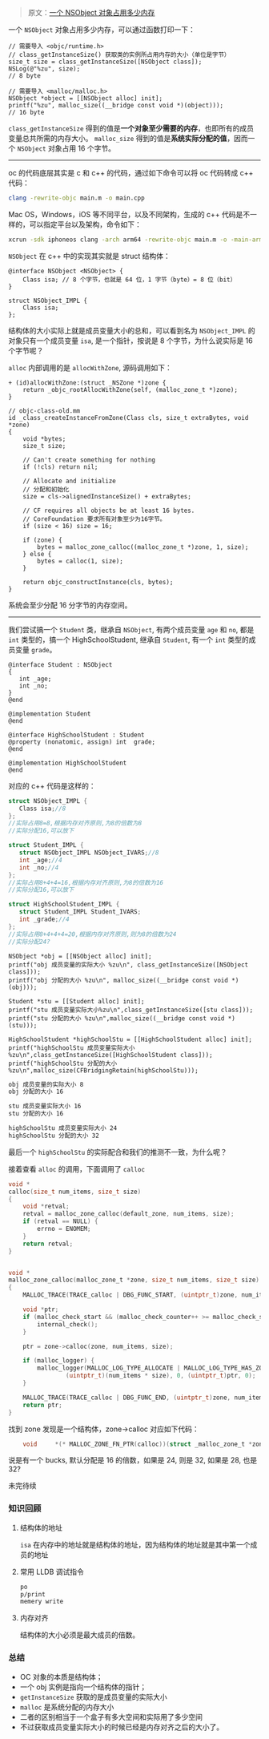 > 原文：[一个 NSObject 对象占用多少内存](https://xiaozhuanlan.com/topic/6382510947)

一个 `NSObject` 对象占用多少内存，可以通过函数打印一下：

```objc
// 需要导入 <objc/runtime.h>
// class_getInstanceSize() 获取类的实例所占用内存的大小（单位是字节）
size_t size = class_getInstanceSize([NSObject class]);
NSLog(@"%zu", size);
// 8 byte

// 需要导入 <malloc/malloc.h>
NSObject *object = [[NSObject alloc] init];
printf("%zu", malloc_size((__bridge const void *)(object)));
// 16 byte
```

`class_getInstanceSize` 得到的值是**一个对象至少需要的内存**，也即所有的成员变量总共所需的内存大小。
`malloc_size` 得到的值是**系统实际分配的值**，因而一个 `NSObject` 对象占用 16 个字节。

---

oc 的代码底层其实是 c 和 c++ 的代码，通过如下命令可以将 oc 代码转成 c++ 代码：

```bash
clang -rewrite-objc main.m -o main.cpp
```

Mac OS，Windows，iOS 等不同平台，以及不同架构，生成的 c++ 代码是不一样的，可以指定平台以及架构，命令如下：

```bash
xcrun -sdk iphoneos clang -arch arm64 -rewrite-objc main.m -o -main-arm64.cpp
```

`NSObject` 在 c++ 中的实现其实就是 struct 结构体：

```objc
@interface NSObject <NSObject> {
    Class isa; // 8 个字节，也就是 64 位，1 字节（byte）= 8 位（bit）
}
```

```objc
struct NSObject_IMPL {
    Class isa;
};
```

结构体的大小实际上就是成员变量大小的总和，可以看到名为 `NSObject_IMPL` 的对象只有一个成员变量 `isa`, 是一个指针，按说是 8 个字节，为什么说实际是 16 个字节呢？

`alloc` 内部调用的是 `allocWithZone`, 源码调用如下：

```objc
+ (id)allocWithZone:(struct _NSZone *)zone {
    return _objc_rootAllocWithZone(self, (malloc_zone_t *)zone);
}

// objc-class-old.mm
id _class_createInstanceFromZone(Class cls, size_t extraBytes, void *zone)
{
    void *bytes;
    size_t size;

    // Can't create something for nothing
    if (!cls) return nil;

    // Allocate and initialize
    // 分配和初始化
    size = cls->alignedInstanceSize() + extraBytes;

    // CF requires all objects be at least 16 bytes.
    // CoreFoundation 要求所有对象至少为16字节。
    if (size < 16) size = 16;

    if (zone) {
        bytes = malloc_zone_calloc((malloc_zone_t *)zone, 1, size);
    } else {
        bytes = calloc(1, size);
    }

    return objc_constructInstance(cls, bytes);
}
```

系统会至少分配 16 分字节的内存空间。

---

我们尝试搞一个 `Student` 类，继承自 `NSObject`, 有两个成员变量 `age` 和 `no`, 都是 `int` 类型的，搞一个 HighSchoolStudent, 继承自 `Student`, 有一个 `int` 类型的成员变量 `grade`。

```objc
@interface Student : NSObject
{
   int _age;
   int _no;
}
@end

@implementation Student
@end

@interface HighSchoolStudent : Student
@property (nonatomic, assign) int  grade;
@end

@implementation HighSchoolStudent
@end
```

对应的 c++ 代码是这样的：

```c++
struct NSObject_IMPL {
   Class isa;//8
};
//实际占用8=8,根据内存对齐原则,为8的倍数为8
//实际分配16,可以放下

struct Student_IMPL {
   struct NSObject_IMPL NSObject_IVARS;//8
   int _age;//4
   int _no;//4
};
//实际占用8+4+4=16,根据内存对齐原则,为8的倍数为16
//实际分配16,可以放下

struct HighSchoolStudent_IMPL {
   struct Student_IMPL Student_IVARS;
   int _grade;//4
};
//实际占用8+4+4+4=20,根据内存对齐原则,则为8的倍数为24
//实际分配24?
```

```objc
NSObject *obj = [[NSObject alloc] init];
printf("obj 成员变量的实际大小 %zu\n", class_getInstanceSize([NSObject class]));
printf("obj 分配的大小 %zu\n", malloc_size((__bridge const void *)(obj)));

Student *stu = [[Student alloc] init];
printf("stu 成员变量实际大小%zu\n",class_getInstanceSize([stu class]));
printf("stu 分配的大小 %zu\n",malloc_size((__bridge const void *)(stu)));

HighSchoolStudent *highSchoolStu = [[HighSchoolStudent alloc] init];
printf("highSchoolStu 成员变量实际大小 %zu\n",class_getInstanceSize([HighSchoolStudent class]));
printf("highSchoolStu 分配的大小 %zu\n",malloc_size(CFBridgingRetain(highSchoolStu)));
```

```bash
obj 成员变量的实际大小 8
obj 分配的大小 16

stu 成员变量实际大小 16
stu 分配的大小 16

highSchoolStu 成员变量实际大小 24
highSchoolStu 分配的大小 32
```

最后一个 `highSchoolStu` 的实际配合和我们的推测不一致，为什么呢？

接着查看 `alloc` 的调用，下面调用了 `calloc`

```c
void *
calloc(size_t num_items, size_t size)
{
    void *retval;
    retval = malloc_zone_calloc(default_zone, num_items, size);
    if (retval == NULL) {
        errno = ENOMEM;
    }
    return retval;
}


void *
malloc_zone_calloc(malloc_zone_t *zone, size_t num_items, size_t size)
{
    MALLOC_TRACE(TRACE_calloc | DBG_FUNC_START, (uintptr_t)zone, num_items, size, 0);

    void *ptr;
    if (malloc_check_start && (malloc_check_counter++ >= malloc_check_start)) {
        internal_check();
    }

    ptr = zone->calloc(zone, num_items, size);

    if (malloc_logger) {
        malloc_logger(MALLOC_LOG_TYPE_ALLOCATE | MALLOC_LOG_TYPE_HAS_ZONE | MALLOC_LOG_TYPE_CLEARED, (uintptr_t)zone,
                (uintptr_t)(num_items * size), 0, (uintptr_t)ptr, 0);
    }

    MALLOC_TRACE(TRACE_calloc | DBG_FUNC_END, (uintptr_t)zone, num_items, size, (uintptr_t)ptr);
    return ptr;
}
```

找到 zone 发现是一个结构体，zone->calloc 对应如下代码：

```c
    void     *(* MALLOC_ZONE_FN_PTR(calloc))(struct _malloc_zone_t *zone, size_t num_items, size_t size); /* same as malloc, but block returned is set to zero */
```

说是有一个 bucks, 默认分配是 16 的倍数，如果是 24, 则是 32, 如果是 28, 也是 32?

未完待续

### 知识回顾

1. 结构体的地址

   `isa` 在内存中的地址就是结构体的地址，因为结构体的地址就是其中第一个成员的地址

2. 常用 LLDB 调试指令

   ```bash
   po
   p/print
   memery write 
   ```

3. 内存对齐

   结构体的大小必须是最大成员的倍数。



### 总结

* OC 对象的本质是结构体；
* 一个 obj 实例是指向一个结构体的指针；
* `getInstanceSize` 获取的是成员变量的实际大小
* `malloc` 是系统分配的内存大小
* 二者的区别相当于一个盒子有多大空间和实际用了多少空间
* 不过获取成员变量实际大小的时候已经是内存对齐之后的大小了。

